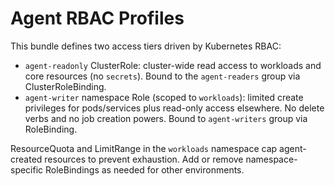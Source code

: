 # Agent RBAC Profiles

This bundle defines two access tiers driven by Kubernetes RBAC:

- `agent-readonly` ClusterRole: cluster-wide read access to workloads and core resources (no `secrets`). Bound to the `agent-readers` group via ClusterRoleBinding.
- `agent-writer` namespace Role (scoped to `workloads`): limited create privileges for pods/services plus read-only access elsewhere. No delete verbs and no job creation powers. Bound to `agent-writers` group via RoleBinding.

ResourceQuota and LimitRange in the `workloads` namespace cap agent-created resources to prevent exhaustion. Add or remove namespace-specific RoleBindings as needed for other environments.
